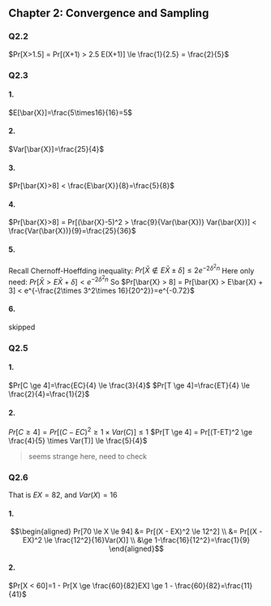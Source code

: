 ## Chapter 2: Convergence and Sampling

### Q2.2

$Pr[X>1.5] = Pr[(X+1) > 2.5 E(X+1)] \le \frac{1}{2.5} = \frac{2}{5}$

### Q2.3
#### 1.
$E[\bar{X}]=\frac{5\times16}{16}=5$
#### 2.
$Var[\bar{X}]=\frac{25}{4}$
#### 3.
$Pr[\bar{X}>8] < \frac{E\bar{X}}{8}=\frac{5}{8}$
#### 4.
$Pr[\bar{X}>8] = Pr[(\bar{X}-5)^2 > \frac{9}{Var(\bar{X})} Var(\bar{X})] < \frac{Var(\bar{X})}{9}=\frac{25}{36}$
#### 5.
Recall Chernoff-Hoeffding inequality: $Pr[\bar{X}\notin E\bar{X}\pm \delta]\le 2e^{-2\delta^2 n}$
Here only need: $Pr[\bar{X} > E\bar{X} + \delta] < e^{-2\delta^2 n}$
So $Pr[\bar{X} > 8] = Pr[\bar{X} > E\bar{X} + 3] < e^{-\frac{2\times 3^2\times 16}{20^2}}=e^{-0.72}$
#### 6.
skipped

### Q2.5
#### 1.
$Pr[C \ge 4]=\frac{EC}{4} \le \frac{3}{4}$
$Pr[T \ge 4]=\frac{ET}{4} \le \frac{2}{4}=\frac{1}{2}$
#### 2.
$Pr[C \ge 4] = Pr[(C-EC)^2 \ge 1\times Var(C)] \le 1$
$Pr[T \ge 4] = Pr[(T-ET)^2 \ge \frac{4}{5} \times Var(T)] \le \frac{5}{4}$
> seems strange here, need to check

### Q2.6
That is $EX=82$, and $Var(X)=16$
#### 1.
$$\begin{aligned}
Pr[70 \le X \le 94] &= Pr[(X - EX)^2 \le 12^2] \\
&= Pr[(X - EX)^2 \le \frac{12^2}{16}Var(X)] \\
&\ge 1-\frac{16}{12^2}=\frac{1}{9}
\end{aligned}$$
#### 2.
$Pr[X < 60]=1 - Pr[X \ge \frac{60}{82}EX] \ge 1 - \frac{60}{82}=\frac{11}{41}$